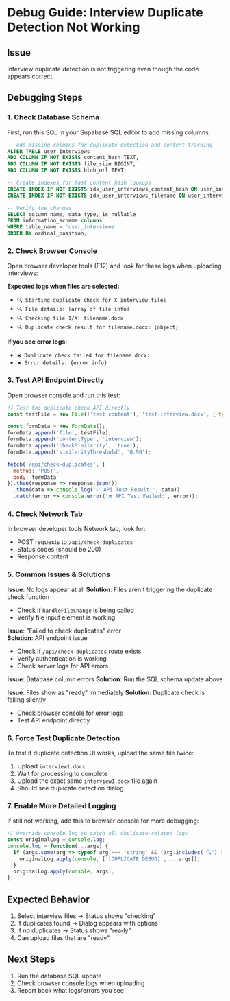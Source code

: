 # Debug Guide: Interview Duplicate Detection Not Working

## Issue
Interview duplicate detection is not triggering even though the code appears correct.

## Debugging Steps

### 1. Check Database Schema
First, run this SQL in your Supabase SQL editor to add missing columns:

```sql
-- Add missing columns for duplicate detection and content tracking
ALTER TABLE user_interviews 
ADD COLUMN IF NOT EXISTS content_hash TEXT,
ADD COLUMN IF NOT EXISTS file_size BIGINT,
ADD COLUMN IF NOT EXISTS blob_url TEXT;

-- Create indexes for fast content hash lookups
CREATE INDEX IF NOT EXISTS idx_user_interviews_content_hash ON user_interviews(user_id, content_hash);
CREATE INDEX IF NOT EXISTS idx_user_interviews_filename ON user_interviews(user_id, filename);

-- Verify the changes
SELECT column_name, data_type, is_nullable 
FROM information_schema.columns 
WHERE table_name = 'user_interviews' 
ORDER BY ordinal_position;
```

### 2. Check Browser Console
Open browser developer tools (F12) and look for these logs when uploading interviews:

**Expected logs when files are selected:**
- `🔍 Starting duplicate check for X interview files`
- `🔍 File details: [array of file info]`
- `🔍 Checking file 1/X: filename.docx`
- `🔍 Duplicate check result for filename.docx: {object}`

**If you see error logs:**
- `❌ Duplicate check failed for filename.docx:`
- `❌ Error details: {error info}`

### 3. Test API Endpoint Directly
Open browser console and run this test:

```javascript
// Test the duplicate check API directly
const testFile = new File(['test content'], 'test-interview.docx', { type: 'application/vnd.openxmlformats-officedocument.wordprocessingml.document' });

const formData = new FormData();
formData.append('file', testFile);
formData.append('contentType', 'interview');
formData.append('checkSimilarity', 'true');
formData.append('similarityThreshold', '0.90');

fetch('/api/check-duplicates', {
  method: 'POST',
  body: formData
}).then(response => response.json())
  .then(data => console.log('✅ API Test Result:', data))
  .catch(error => console.error('❌ API Test Failed:', error));
```

### 4. Check Network Tab
In browser developer tools Network tab, look for:
- POST requests to `/api/check-duplicates`
- Status codes (should be 200)
- Response content

### 5. Common Issues & Solutions

**Issue**: No logs appear at all
**Solution**: Files aren't triggering the duplicate check function
- Check if `handleFileChange` is being called
- Verify file input element is working

**Issue**: "Failed to check duplicates" error  
**Solution**: API endpoint issue
- Check if `/api/check-duplicates` route exists
- Verify authentication is working
- Check server logs for API errors

**Issue**: Database column errors
**Solution**: Run the SQL schema update above

**Issue**: Files show as "ready" immediately
**Solution**: Duplicate check is failing silently
- Check browser console for error logs
- Test API endpoint directly

### 6. Force Test Duplicate Detection
To test if duplicate detection UI works, upload the same file twice:
1. Upload `interview1.docx`
2. Wait for processing to complete
3. Upload the exact same `interview1.docx` file again
4. Should see duplicate detection dialog

### 7. Enable More Detailed Logging
If still not working, add this to browser console for more debugging:

```javascript
// Override console.log to catch all duplicate-related logs
const originalLog = console.log;
console.log = function(...args) {
  if (args.some(arg => typeof arg === 'string' && (arg.includes('🔍') || arg.includes('duplicate')))) {
    originalLog.apply(console, ['[DUPLICATE DEBUG]', ...args]);
  }
  originalLog.apply(console, args);
};
```

## Expected Behavior
1. Select interview files → Status shows "checking"
2. If duplicates found → Dialog appears with options
3. If no duplicates → Status shows "ready"
4. Can upload files that are "ready"

## Next Steps
1. Run the database SQL update
2. Check browser console logs when uploading
3. Report back what logs/errors you see 